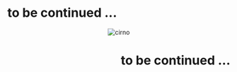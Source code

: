 # to be continued ...

<center>

![cirno](https://cdn.jsdelivr.net/gh/Bengerthelorf/Contents@main/cirno.gif)

</center>

<div style="text-align: right"> 

# to be continued ...

</div> 
